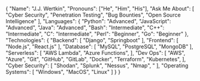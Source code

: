 {
    "Name": "J.J. Wertkin",
    "Pronouns": ["He", "Him", "His"],
    "Ask Me About": [
        "Cyber Security",
        "Penetration Testing",
        "Bug Bounties",
        "Open Source Intelligence"
    ],
    "Languages": {
        "Python": "Advanced",
        "JavaScript": "Advanced",
        "Java": "Advanced",
        "Bash": "Intermediate",
        "C++": "Intermediate",
        "C": "Intermediate",
        "Perl": "Beginner",
        "Go": "Beginner"
    },
    "Technologies": {
        "Backend": [
          "Django",
          "Springboot"
        ],
        "Frontend": [
          "Node.js",
          "React.js"
        ],
        "Database": [
          "MySQL",
          "PostgreSQL",
          "MongoDB"
        ],
        "Serverless": [
          "AWS Lambda",
          "Azure Functions",
        ],
        "Dev Ops": [
          "AWS",
          "Azure",
          "Git",
          "GitHub",
          "GitLab",
          "Docker",
          "Terraform",
          "Kubernetes",
        ],
        "Cyber Security": [
          "Shodan",
          "Splunk",
          "Nessus",
          "Nmap",
          "
        ],
        "Operating Systems": [
          "Windows",
          "MacOS",
          "Linux"
        ]
    }
}
